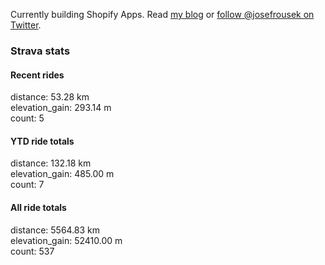 Currently building Shopify Apps. Read [my blog](https://blog.rousek.name/) or [follow @josefrousek on Twitter](https://twitter.com/josefrousek).

### Strava stats

<!-- strava_stats starts -->
#### Recent rides

distance: 53.28 km  
elevation_gain: 293.14 m  
count: 5


#### YTD ride totals

distance: 132.18 km  
elevation_gain: 485.00 m  
count: 7


#### All ride totals

distance: 5564.83 km  
elevation_gain: 52410.00 m  
count: 537


<!-- strava_stats ends -->